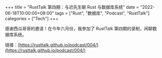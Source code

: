+++
title = "RustTalk 第四期：与迟先生聊 Rust 与数据库系统"
date = "2022-06-18T10:00:00+08:00"
tags = ["Rust", "数据库", "Podcast", "RustTalk"]
categories = ["Tech"]
+++

感谢西瓜哥哥的邀请！在今年六月份，我参加了 RustTalk 第四期的录制，闲聊数据库系统。

链接：[https://rusttalk.github.io/podcast/004/](https://rusttalk.github.io/podcast/004/)
